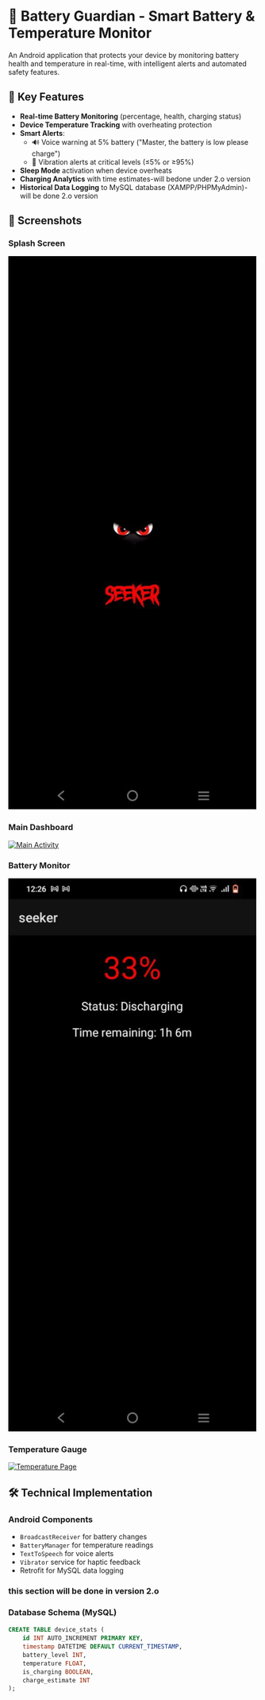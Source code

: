 # 🔋 Battery Guardian - Smart Battery & Temperature Monitor

An Android application that protects your device by monitoring battery health and temperature in real-time, with intelligent alerts and automated safety features.

## 🌟 Key Features

- **Real-time Battery Monitoring** (percentage, health, charging status)
- **Device Temperature Tracking** with overheating protection
- **Smart Alerts**:
  - 🔊 Voice warning at 5% battery ("Master, the battery is low please charge")
  - 📳 Vibration alerts at critical levels (≤5% or ≥95%)
- **Sleep Mode** activation when device overheats
- **Charging Analytics** with time estimates-will bedone under 2.o version
- **Historical Data Logging** to MySQL database (XAMPP/PHPMyAdmin)-will be done 2.o  version 

## 📸 Screenshots

### Splash Screen
<!-- Paste your splash.jpg link between the brackets below -->
<img src="https://github.com/BADAM2001/seeker/blob/2b1056c26f459bec841d4c50b32ad2f61ffb652a/6310103429900520282.jpg?raw=true" width="500">

### Main Dashboard
<!-- Paste your main.jpg link between the brackets below -->
[![Main Activity](YOUR_MAIN_ACTIVITY_LINK_HERE)](YOUR_MAIN_ACTIVITY_LINK_HERE)

### Battery Monitor
<img src="https://github.com/BADAM2001/seeker/blob/824f3fe319cc82dd21cbdc02f561b15e6f17e149/6310103429900520283.jpg?raw=true" width="500">

### Temperature Gauge
<!-- Paste your temperature.jpg link between the brackets below -->
[![Temperature Page](YOUR_TEMPERATURE_PAGE_LINK_HERE)](YOUR_TEMPERATURE_PAGE_LINK_HERE)

## 🛠️ Technical Implementation

### Android Components
- `BroadcastReceiver` for battery changes
- `BatteryManager` for temperature readings
- `TextToSpeech` for voice alerts
- `Vibrator` service for haptic feedback
- Retrofit for MySQL data logging
  
### this section will be done in version 2.o

### Database Schema (MySQL)
```sql
CREATE TABLE device_stats (
    id INT AUTO_INCREMENT PRIMARY KEY,
    timestamp DATETIME DEFAULT CURRENT_TIMESTAMP,
    battery_level INT,
    temperature FLOAT,
    is_charging BOOLEAN,
    charge_estimate INT
);
